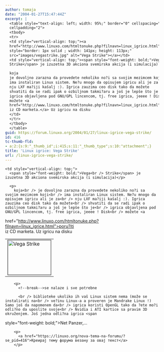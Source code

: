 ```yaml
---
author: tomaja
date: "2004-01-27T15:47:44Z"
excerpt: |
  <table style="text-align: left; width: 95%;" border="0" cellspacing="2"
  cellpadding="2">
  <tbody>
  <tr>
  <td style="vertical-align: top;"><a
  href="http://www.linuxo.com/htmltonuke.php?filnavn=linux_igrice.html"><img
  style="border: 1px solid ; width: 141px; height: 113px;"
  src="images/vegastrike.jpg" alt="Vega Strike"></a></td>
  <td style="vertical-align: top;"><span style="font-weight: bold;">Vega
  Strike</span> je izuzetna 3D akciona svemirska akcija (i simulacija)

  koja
  je dovoljno zarazna da provedete nekoliko no?i sa svojim mezimcem koji
  ima instaliran Linux sistem. Ne?u mnogo da opisujem igricu ali je za
  nju LXF ma?iji kašalj :). Igrica zauzima ceo disk tako da možete
  shvatiti da se radi ipak o ozbiljnom takmi?aru a još je lepše što je
  igrica objavljena pod GNU/GPL lincencom, tj. free igrica, jeeee ! Disk
  možete <a
  href="http://www.linuxo.com/htmltonuke.php?filnavn=linux_igrice.html">poru?iti
  iz CD marketa.</a> Uz igricu na disku
  </td>
  </tr>
  </tbody>
  </table>
guid: https://forum.linuxo.org/2004/01/27/linux-igrice-vega-strike/
id: 416
tc-thumb-fld:
- a:2:{s:9:"_thumb_id";i:415;s:11:"_thumb_type";s:10:"attachment";}
title: 'Linux igrice: Vega Strike'
url: /linux-igrice-vega-strike/
---
```

<table style="text-align: left; width: 95%;" border="0" cellspacing="2"
cellpadding="2">
  </p> <tr>
    <td style="vertical-align: top;">
      <a
href="http://www.linuxo.com/htmltonuke.php?filnavn=linux_igrice.html"><img
style="border: 1px solid ; width: 141px; height: 113px;"
src="images/vegastrike.jpg" alt="Vega Strike" /></a>
    </td>
    
    <td style="vertical-align: top;">
      <span style="font-weight: bold;">Vega<br /> Strike</span> je izuzetna 3D akciona svemirska akcija (i simulacija)</p> 
      
      <p>
        koja<br /> je dovoljno zarazna da provedete nekoliko no?i sa svojim mezimcem koji<br /> ima instaliran Linux sistem. Ne?u mnogo da opisujem igricu ali je za<br /> nju LXF ma?iji kašalj :). Igrica zauzima ceo disk tako da možete<br /> shvatiti da se radi ipak o ozbiljnom takmi?aru a još je lepše što je<br /> igrica objavljena pod GNU/GPL lincencom, tj. free igrica, jeeee ! Disk<br /> možete <a
href="http://www.linuxo.com/htmltonuke.php?filnavn=linux_igrice.html">poru?iti<br /> iz CD marketa.</a> Uz igricu na disku </td> </tr> </tbody> </table> 
        
        <p>
          <!--break-->se nalaze i sve potrebne
          
          <br /> biblioteke ukoliko ih vaš Linux sistem nema (može se instalirati na<br /> ve?inu Linux-a a proveren je Mandrake Linux !) Samo još da napomenem da<br /> igrica koristi OpenGL tako da ?ete mo?i odli?no da uposlite svoje<br /> Nvidia i ATI kartice sa pravim 3D okruženjem. Još jedna odli?na igrica <span
style="font-weight: bold;">Net Panzer</span>,&#8230;
        </p>
        
        <p>
          <a href="https://linuxo.org/nova-tema-na-forumu/?se_pid=416">Креирај тему форума везану за овај текст</a>
        </p>